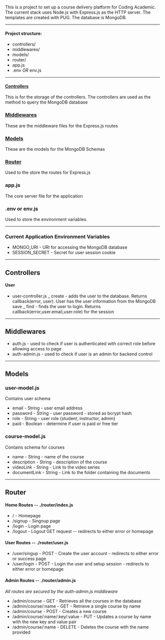 This is a project to set up a course delivery platform for Coding Academic. The current stack uses Node.js with Express.js as the HTTP server. The templates are created with PUG. The database is MongoDB.

---

#### Project structure:

- controllers/
- middlewares/
- models/
- router/
- app.js
- .env _OR_ env.js

---

#### [Controllers](#Controllers)

This is for the storage of the controllers. The controllers are used as the method to query the MongoDB database

### [Middlewares](#Middlewares)

These are the middleware files for the Express.js routes

### [Models](#Models)

These are the models for the MongoDB Schemas

### [Router](#Router)

Used to the store the routes for Express.js

### app.js

The core server file for the application

### .env or env.js

Used to store the environment variables.

---

### Current Application Environment Variables

- MONGO_URI \- URI for accessing the MongoDB database
- SESSION_SECRET \- Secret for user session cookie

---

## Controllers

#### User

- user-controller.js
  _ create \- adds the user to the database. Returns callback(error, user). User has the user information from the MongoDB save
  _ find \- finds the user to login. Returns callback(error,user.email,user.role) for the session

---

## Middlewares

- auth.js \- used to check if user is authenticated with correct role before allowing access to page
- auth-admin.js \- used to check if user is an admin for backend control

---

## Models

### user-model.js

Contains user schema

- email \- String \- user email address
- password \- String \- user password \- stored as bcrypt hash
- role \- String \- user role {student, instructor, admin}
- paid \- Boolean \- determine if user is paid or free tier

### course-model.js

Contains schema for courses

- name \- String \- name of the course
- description \- String \- description of the course
- videoLink \- String \- Link to the video series
- documentLink \- String \- Link to the folder containing the documents

---

## Router

#### Home Routes -- ./router/index.js

- / \- Homepage
- /signup \- Singnup page
- /login \- Login page
- /logout \- Logout GET request -- redirects to either error or homepage

#### User Routes -- ./router/user.js

- /user/singup \- POST \- Create the user account \- redirects to either error or success page
- /user/login \- POST \- Login the user and setup session \- redirects to either error or homepage

#### Admin Routes -- ./router/admin.js

_All routes are secured by the auth-admin.js middleware_

- /admin/course \- GET \- Retrieves all the courses in the database
- /admin/course/:name \- GET \- Retrieve a single course by name
- /admin/course \- POST \- Creates a new course
- /admin/course/:name/:key/:value \- PUT \- Updates a course by name with the new key and value pair
- /admin/course/:name \- DELETE \- Deletes the course with the name provided
